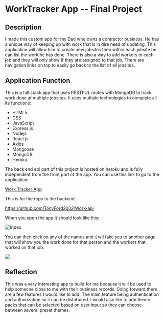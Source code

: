 # WorkTracker App -- Final Project #

## Description ##

I made this custom app for my Dad who owns a contractor business. He has a unique way of keeping up with work that is in dire need of updating. This application will allow him to create new jobsites then within each jobsite he can list the work he has done. There is also a way to add workers to each job and they will only show if they are assigned to that job. There are navigation links on top to easily go back to the list of all jobsites.

## Application Function ##

This is a full stack app that uses RESTFUL routes with MongoDB to track work done at multiple jobsites. It uses multiple technologies to complete all its functions:

* HTML5
* CSS
* JavaScript
* Express.js
* Nodejs
* React.js
* Axios
* Mongoose
* MongoDB
* Heroku

The back end api part of this project is hosted on heroku and is fully independent from the front part of the app. You can use this link to go to the application:

[Work Tracker App](https://worktrackerapp.herokuapp.com/)

This is for the repo to the backend:

https://github.com/TonyFord2002/Work-api

When you open the app it should look like this:

![Index](/worktracker/src/images/index.png)

You can then click on any of the names and it wil take you to another page that will show you the work done for that person and the workers that worked on that job.

<img src='../worktracker/src/images/show.png'/>

## Reflection ##

This was a very interesting app to build for me because it will be used to help someone close to me with their business records. Going forward there are a few features I would like to add. The main feature being authentication and authorization so it can be distributed. I would also like to add theme packs that can be selected based on user input so they can choose between several preset themes.
